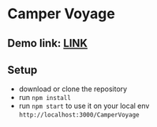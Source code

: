 # Camper Voyage

## Demo link: [LINK](https://mstartsev.github.io/CamperVoyage/)

## Setup

- download or clone the repository
- run `npm install`
- run `npm start` to use it on your local env
  `http://localhost:3000/CamperVoyage`
